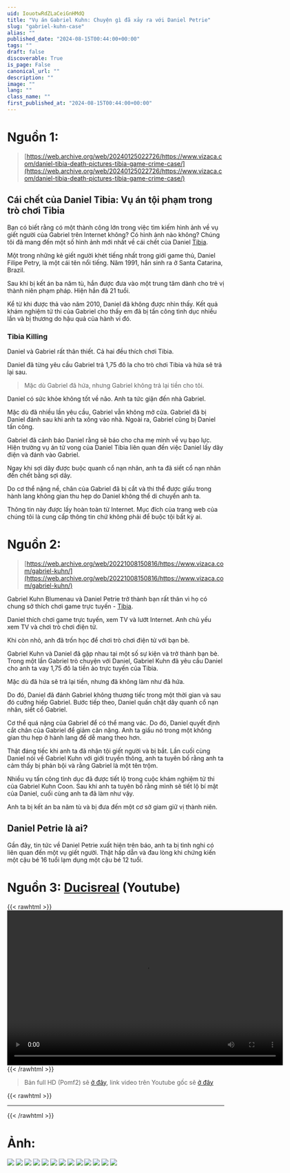 ```yaml
---
uid: IouotwRdZLaCeiGnHMdQ
title: "Vụ án Gabriel Kuhn: Chuyện gì đã xảy ra với Daniel Petrie"
slug: "gabriel-kuhn-case"
alias: ""
published_date: "2024-08-15T00:44:00+00:00"
tags: ""
draft: false
discoverable: True
is_page: False
canonical_url: ""
description: ""
image: ""
lang: ""
class_name: ""
first_published_at: "2024-08-15T00:44:00+00:00"
---
```


# Nguồn 1:

> [https://web.archive.org/web/20240125022726/https://www.vizaca.com/daniel-tibia-death-pictures-tibia-game-crime-case/](https://web.archive.org/web/20240125022726/https://www.vizaca.com/daniel-tibia-death-pictures-tibia-game-crime-case/)

## Cái chết của Daniel Tibia: Vụ án tội phạm trong trò chơi Tibia

Bạn có biết rằng có một thành công lớn trong việc tìm kiếm hình ảnh về vụ giết người của Gabriel trên Internet không? Có hình ảnh nào không? Chúng tôi đã mang đến một số hình ảnh mới nhất về cái chết của Daniel [Tibia](https://www.tibia.com/mmorpg/free-multiplayer-online-role-playing-game.php).

Một trong những kẻ giết người khét tiếng nhất trong giới game thủ, Daniel Filipe Petry, là một cái tên nổi tiếng. Năm 1991, hắn sinh ra ở Santa Catarina, Brazil.

Sau khi bị kết án ba năm tù, hắn được đưa vào một trung tâm dành cho trẻ vị thành niên phạm pháp. Hiện hắn đã 21 tuổi.

Kể từ khi được thả vào năm 2010, Daniel đã không được nhìn thấy. Kết quả khám nghiệm tử thi của Gabriel cho thấy em đã bị tấn công tình dục nhiều lần và bị thương do hậu quả của hành vi đó.

### Tibia Killing

Daniel và Gabriel rất thân thiết. Cả hai đều thích chơi Tibia.

Daniel đã từng yêu cầu Gabriel trả 1,75 đô la cho trò chơi Tibia và hứa sẽ trả lại sau.

> Mặc dù Gabriel đã hứa, nhưng Gabriel không trả lại tiền cho tôi.

Daniel có sức khỏe không tốt về não. Anh ta tức giận đến nhà Gabriel.

Mặc dù đã nhiều lần yêu cầu, Gabriel vẫn không mở cửa. Gabriel đã bị Daniel đánh sau khi anh ta xông vào nhà. Ngoài ra, Gabriel cũng bị Daniel tấn công.

Gabriel đã cảnh báo Daniel rằng sẽ báo cho cha mẹ mình về vụ bạo lực. Hiện trường vụ án tử vong của Daniel Tibia liên quan đến việc Daniel lấy dây điện và đánh vào Gabriel.

Ngay khi sợi dây được buộc quanh cổ nạn nhân, anh ta đã siết cổ nạn nhân đến chết bằng sợi dây.

Do cơ thể nặng nề, chân của Gabriel đã bị cắt và thi thể được giấu trong hành lang không gian thu hẹp do Daniel không thể di chuyển anh ta.

Thông tin này được lấy hoàn toàn từ Internet. Mục đích của trang web của chúng tôi là cung cấp thông tin chứ không phải để buộc tội bất kỳ ai.

# Nguồn 2:

> [https://web.archive.org/web/20221008150816/https://www.vizaca.com/gabriel-kuhn/](https://web.archive.org/web/20221008150816/https://www.vizaca.com/gabriel-kuhn/)

Gabriel Kuhn Blumenau và Daniel Petrie trở thành bạn rất thân vì họ có chung sở thích chơi game trực tuyến - [Tibia](https://www.tibia.com/mmorpg/free-multiplayer-online-role-playing-game.php).

Daniel thích chơi game trực tuyến, xem TV và lướt Internet. Anh chủ yếu xem TV và chơi trò chơi điện tử.

Khi còn nhỏ, anh đã trốn học để chơi trò chơi điện tử với bạn bè.

Gabriel Kuhn và Daniel đã gặp nhau tại một số sự kiện và trở thành bạn bè. Trong một lần Gabriel trò chuyện với Daniel, Gabriel Kuhn đã yêu cầu Daniel cho anh ta vay 1,75 đô la tiền ảo trực tuyến của Tibia.

Mặc dù đã hứa sẽ trả lại tiền, nhưng đã không làm như đã hứa.

Do đó, Daniel đã đánh Gabriel không thương tiếc trong một thời gian và sau đó cưỡng hiếp Gabriel. Bước tiếp theo, Daniel quấn chặt dây quanh cổ nạn nhân, siết cổ Gabriel.

Cơ thể quá nặng của Gabriel để có thể mang vác. Do đó, Daniel quyết định cắt chân của Gabriel để giảm cân nặng. Anh ta giấu nó trong một không gian thu hẹp ở hành lang để dễ mang theo hơn.

Thật đáng tiếc khi anh ta đã nhận tội giết người và bị bắt. Lần cuối cùng Daniel nói về Gabriel Kuhn với giới truyền thông, anh ta tuyên bố rằng anh ta cảm thấy bị phản bội và rằng Gabriel là một tên trộm.

Nhiều vụ tấn công tình dục đã được tiết lộ trong cuộc khám nghiệm tử thi của Gabriel Kuhn Coon. Sau khi anh ta tuyên bố rằng mình sẽ tiết lộ bí mật của Daniel, cuối cùng anh ta đã làm như vậy.

Anh ta bị kết án ba năm tù và bị đưa đến một cơ sở giam giữ vị thành niên.

## Daniel Petrie là ai?

Gần đây, tin tức về Daniel Petrie xuất hiện trên báo, anh ta bị tình nghi có liên quan đến một vụ giết người. Thật hấp dẫn và đau lòng khi chứng kiến ​​một cậu bé 16 tuổi lạm dụng một cậu bé 12 tuổi.

# Nguồn 3: [Ducisreal](https://www.youtube.com/@ducisreal) (Youtube)

{{< rawhtml >}}
<video width="640" height="360"  controls>
  <source src="https://pomf2.lain.la/f/n9t9p1r5.mp4" type="video/mp4">
  Your browser does not support HTML video.
</video>
{{< /rawhtml >}}

> Bản full HD (Pomf2) sẽ [ở đây](https://pomf2.lain.la/f/rpetm6bc.mp4), link video trên Youtube gốc sẽ [ở đây](https://www.youtube.com/watch?v=f-LjViT-DU0)

{{< rawhtml >}}
<hr>
{{< /rawhtml >}}

# Ảnh:

![](https://pomf2.lain.la/f/10ku2bd6.jpg)
![](https://pomf2.lain.la/f/241zawaf.jpg)
![](https://pomf2.lain.la/f/2auapj5d.jpg)
![](https://pomf2.lain.la/f/8d9ebnw.jpg)
![](https://pomf2.lain.la/f/b0wlsvj0.jpg)
![](https://pomf2.lain.la/f/c5jd8t.jpg)
![](https://pomf2.lain.la/f/eizmerg2.jpg)
![](https://pomf2.lain.la/f/f0rrcij3.jpg)
![](https://pomf2.lain.la/f/gpvophsi.jpg)
![](https://pomf2.lain.la/f/h63z9bc6.jpg)
![](https://pomf2.lain.la/f/idkmxcce.jpg)
![](https://pomf2.lain.la/f/jz23ojqu.jpg)
![](https://pomf2.lain.la/f/zbf9m5k.jpg)
